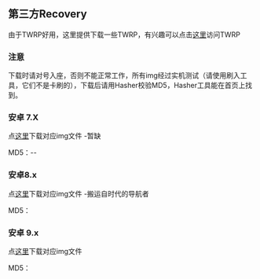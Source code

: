 ## 第三方Recovery

由于TWRP好用，这里提供下载一些TWRP，有兴趣可以点击[这里](https://twrp.me/)访问TWRP

### 注意

下载时请对号入座，否则不能正常工作，所有img经过实机测试（请使用刷入工具，它们不是卡刷的），下载后请用Hasher校验MD5，Hasher工具能在首页上找到。

### 安卓 7.X

点[这里](resources)下载对应img文件 -暂缺

MD5：--

### 安卓8.x

点[这里](resources)下载对应img文件 -搬运自时代的导航者

MD5：

### 安卓 9.x

点[这里](resources)下载对应img文件

MD5：
